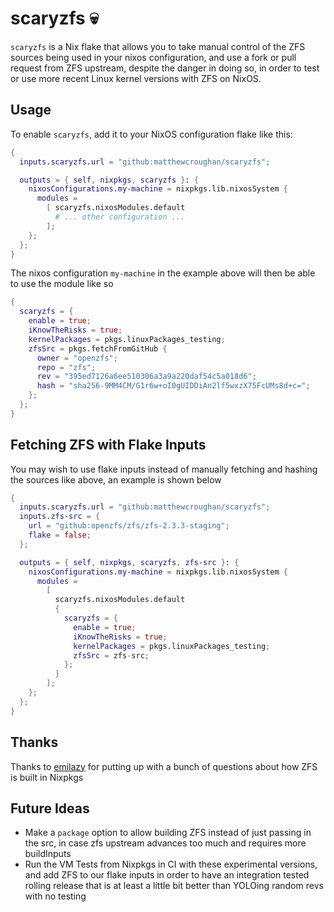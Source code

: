 # scaryzfs 💀

`scaryzfs` is a Nix flake that allows you to take manual control of the ZFS
sources being used in your nixos configuration, and use a fork or pull request
from ZFS upstream, despite the danger in doing so, in order to test or use more
recent Linux kernel versions with ZFS on NixOS.

## Usage

To enable `scaryzfs`, add it to your NixOS configuration flake like
this:

```nix
{
  inputs.scaryzfs.url = "github:matthewcroughan/scaryzfs";

  outputs = { self, nixpkgs, scaryzfs }: {
    nixosConfigurations.my-machine = nixpkgs.lib.nixosSystem {
      modules =
        [ scaryzfs.nixosModules.default
          # ... other configuration ...
        ];
    };
  };
}
```

The nixos configuration `my-machine` in the example above will then be able to use the module like so

```nix
{
  scaryzfs = {
    enable = true;
    iKnowTheRisks = true;
    kernelPackages = pkgs.linuxPackages_testing;
    zfsSrc = pkgs.fetchFromGitHub {
      owner = "openzfs";
      repo = "zfs";
      rev = "395ed7126a6ee510306a3a9a220daf54c5a018d6";
      hash = "sha256-9MM4CM/G1r6w+oI0gUIDDiAn2lf5wxzX75FcUMs8d+c=";
    };
  };
}
```

## Fetching ZFS with Flake Inputs

You may wish to use flake inputs instead of manually fetching and hashing the sources like above, an example is shown below

```nix
{
  inputs.scaryzfs.url = "github:matthewcroughan/scaryzfs";
  inputs.zfs-src = {
    url = "github:openzfs/zfs/zfs-2.3.3-staging";
    flake = false;
  };

  outputs = { self, nixpkgs, scaryzfs, zfs-src }: {
    nixosConfigurations.my-machine = nixpkgs.lib.nixosSystem {
      modules =
        [
          scaryzfs.nixosModules.default
          {
            scaryzfs = {
              enable = true;
              iKnowTheRisks = true;
              kernelPackages = pkgs.linuxPackages_testing;
              zfsSrc = zfs-src;
            };
          }
        ];
    };
  };
}
```

## Thanks

Thanks to [emilazy](https://github.com/emilazy) for putting up with a bunch of
questions about how ZFS is built in Nixpkgs

## Future Ideas
- Make a `package` option to allow building ZFS instead of just passing in
  the src, in case zfs upstream advances too much and requires more buildInputs
- Run the VM Tests from Nixpkgs in CI with these experimental versions, and add
  ZFS to our flake inputs in order to have an integration tested rolling release
  that is at least a little bit better than YOLOing random revs with no testing
